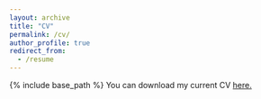 ```yaml
---
layout: archive
title: "CV"
permalink: /cv/
author_profile: true
redirect_from:
  - /resume
---
```


{% include base_path %}
You can download my current CV [here.](http://mjboos.github.io/files/moritzboos_cv.pdf)
